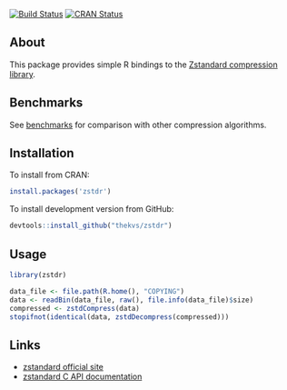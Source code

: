 
[![Build Status](https://travis-ci.org/thekvs/zstdr.svg?branch=master)](https://travis-ci.org/thekvs/zstdr) [![CRAN Status](http://www.r-pkg.org/badges/version/zstdr)](https://cran.r-project.org/package=zstdr)

About
-----

This package provides simple R bindings to the [Zstandard compression library](http://facebook.github.io/zstd/).

Benchmarks
----------

See [benchmarks](Benchmarks.md) for comparison with other compression algorithms.

Installation
------------

To install from CRAN:

``` r
install.packages('zstdr')
```

To install development version from GitHub:

``` r
devtools::install_github("thekvs/zstdr")
```

Usage
-----

``` r
library(zstdr)

data_file <- file.path(R.home(), "COPYING")
data <- readBin(data_file, raw(), file.info(data_file)$size)
compressed <- zstdCompress(data)
stopifnot(identical(data, zstdDecompress(compressed)))
```

Links
-----

-   [zstandard official site](http://facebook.github.io/zstd/)
-   [zstandard C API documentation](http://facebook.github.io/zstd/zstd_manual.html)
